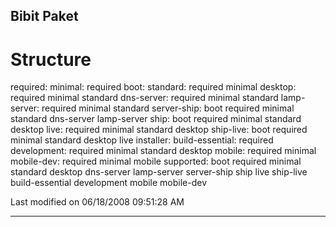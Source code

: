 ## Bibit Paket
# Structure
required:
minimal: required
boot:
standard: required minimal
desktop: required minimal standard
dns-server: required minimal standard
lamp-server: required minimal standard
server-ship: boot required minimal standard dns-server lamp-server
ship: boot required minimal standard desktop
live: required minimal standard desktop
ship-live: boot required minimal standard desktop live
installer:
build-essential: required
development: required minimal standard desktop
mobile: required minimal
mobile-dev: required minimal mobile
supported: boot required minimal standard desktop dns-server lamp-server
server-ship ship live ship-live build-essential development mobile mobile-dev

Last modified on 06/18/2008 09:51:28 AM

---
 
